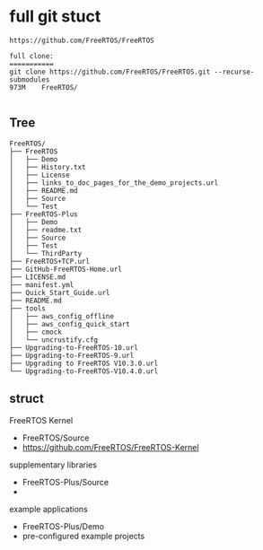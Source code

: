 # full git stuct

```
https://github.com/FreeRTOS/FreeRTOS

full clone:
===========
git clone https://github.com/FreeRTOS/FreeRTOS.git --recurse-submodules
973M	FreeRTOS/


```

## Tree

```
FreeRTOS/
├── FreeRTOS
│   ├── Demo
│   ├── History.txt
│   ├── License
│   ├── links_to_doc_pages_for_the_demo_projects.url
│   ├── README.md
│   ├── Source
│   └── Test
├── FreeRTOS-Plus
│   ├── Demo
│   ├── readme.txt
│   ├── Source
│   ├── Test
│   └── ThirdParty
├── FreeRTOS+TCP.url
├── GitHub-FreeRTOS-Home.url
├── LICENSE.md
├── manifest.yml
├── Quick_Start_Guide.url
├── README.md
├── tools
│   ├── aws_config_offline
│   ├── aws_config_quick_start
│   ├── cmock
│   └── uncrustify.cfg
├── Upgrading-to-FreeRTOS-10.url
├── Upgrading-to-FreeRTOS-9.url
├── Upgrading to FreeRTOS V10.3.0.url
└── Upgrading-to-FreeRTOS-V10.4.0.url

```



## struct

FreeRTOS Kernel
* FreeRTOS/Source
* https://github.com/FreeRTOS/FreeRTOS-Kernel

supplementary libraries
* FreeRTOS-Plus/Source
* 

example applications
* FreeRTOS-Plus/Demo
* pre-configured example projects


